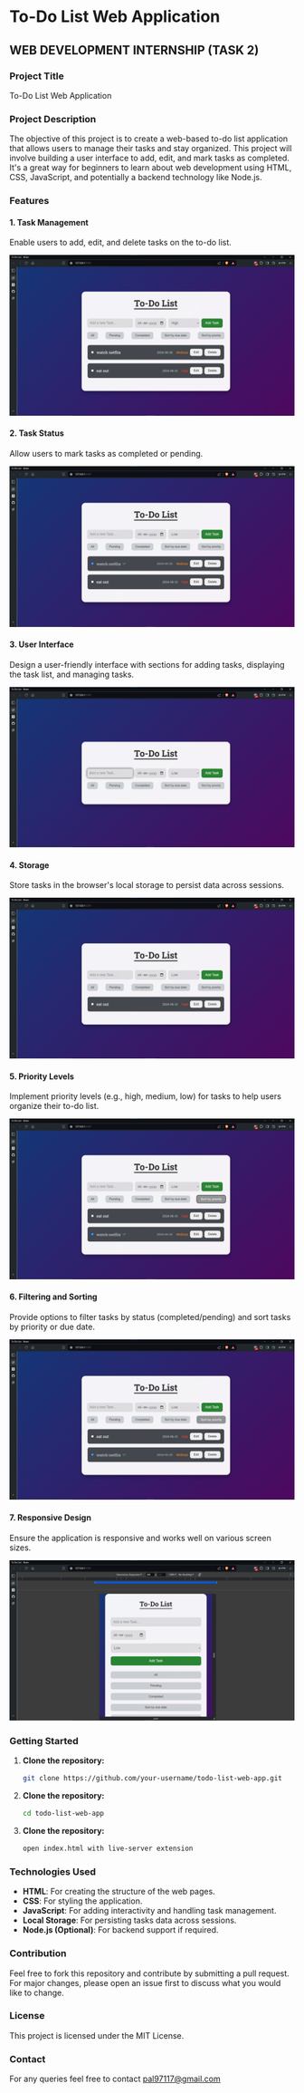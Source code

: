 # To-Do List Web Application

## WEB DEVELOPMENT INTERNSHIP (TASK 2)

### Project Title
To-Do List Web Application

### Project Description
The objective of this project is to create a web-based to-do list application that allows users to manage their tasks and stay organized. This project will involve building a user interface to add, edit, and mark tasks as completed. It's a great way for beginners to learn about web development using HTML, CSS, JavaScript, and potentially a backend technology like Node.js.

### Features

#### 1. Task Management
Enable users to add, edit, and delete tasks on the to-do list.

![Task Management](images/task_management.png)

#### 2. Task Status
Allow users to mark tasks as completed or pending.

![Task Status](images/task_status.png)

#### 3. User Interface
Design a user-friendly interface with sections for adding tasks, displaying the task list, and managing tasks.

![User Interface](images/to_do_list.png)

#### 4. Storage
Store tasks in the browser's local storage to persist data across sessions.

![Storage](images/storage.png)

#### 5. Priority Levels
Implement priority levels (e.g., high, medium, low) for tasks to help users organize their to-do list.

![Priority Levels](images/priority_levels.png)

#### 6. Filtering and Sorting
Provide options to filter tasks by status (completed/pending) and sort tasks by priority or due date.

![Filtering and Sorting](images/filtering_sorting.png)

#### 7. Responsive Design
Ensure the application is responsive and works well on various screen sizes.

![Responsive Design](images/responsive_design.png)

### Getting Started

1. **Clone the repository:**
   ```bash
   git clone https://github.com/your-username/todo-list-web-app.git

2. **Clone the repository:**
   ```bash
   cd todo-list-web-app

3. **Clone the repository:**
   ```bash
   open index.html with live-server extension

### Technologies Used

- **HTML**: For creating the structure of the web pages.
- **CSS**: For styling the application.
- **JavaScript**: For adding interactivity and handling task management.
- **Local Storage**: For persisting tasks data across sessions.
- **Node.js (Optional)**: For backend support if required.

### Contribution
Feel free to fork this repository and contribute by submitting a pull request. For major changes, please open an issue first to discuss what you would like to change.

### License
This project is licensed under the MIT License.

### Contact
For any queries feel free to contact pal97117@gmail.com

